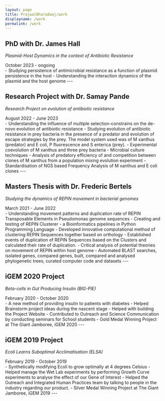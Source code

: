```yaml
---
layout: page
title: PrajwalBharadwaj/work
displayname: /work
permalink: /work
---
```


## PhD with Dr. James Hall
*Plasmid-Host Dynamics in the context of Antibiotic Resistance*
<div class='timeslot'>October 2023 - ongoing </div>
- Studying persistence of antimicrobial resistance as a function of plasmid persistence in the host
- Understanding the interaction dynamics of the plasmid and the host genome
---

## Research Project with Dr. Samay Pande
*Research Project on evolution of antibiotic resistance*
<div class='timeslot'>August 2022 - June 2023 </div>
- Understanding the influence of multiple selection-constrains on the de-novo evolution of antibiotic resistance
- Studying evolution of antibiotic resistance in prey bacteria in the presence of a predator and evolution of escape strategies by the prey. The model system used was of M xanthus (predator) and E coli, P fluorescence and S enterica (prey).
- Experimental coevolution of M xanthus and three prey bacteria - Microbial culture techniques
- Analysis of predatory efficiency of and competition between clones of M xanthus from a population mixing evolution experiment
- Standardisation of NGS based Frequency Analysis of M xanthus and E coli clones
---

## Masters Thesis with Dr. Frederic Bertels
*Studying the dynamics of REPIN movement in bacterial genomes*
<div class='timeslot'>March 2021 - June 2022 </div>
- Understanding movement patterns and duplication rate of REPIN Transposable Elements in Pseudomonas genome sequences
- Creating and testing of REPIN Clusterer - a Bioinformatics pipelines in Python Programming Language 
- Developed innovative computational method of clustering REPIN Sequences together based on orthology 
- Established events of duplication of REPIN Sequences based on the Clusters and calculated their rate of duplication. 
- Critical analysis of potential theories on movement of REPIN within host genome 
- Automated BLAST searches, isolated genes, compared genes, built, compared and analysed phylogenetic trees, curated computer code and datasets
---

## iGEM 2020 Project 
*Beta-cells in Gut Producing Insulin (BIG-PIE)*
<div class='timeslot'>February 2020 - October 2020 </div>
- A new method of providing insulin to patients with diabetes
- Helped Brainstorm project ideas during the nascent stage
- Helped with building the Project Website
- Contributed to Outreach and Science Communication by conducting seminars for School students
- Gold Medal Winning Project at The Giant Jamboree, iGEM 2020
---

## iGEM 2019 Project 
*Ecoli Learns Suboptimal Acclimatisation (ELSA)*
<div class='timeslot'>February 2019 - October 2019 </div>
- Synthetically modifying Ecoli to grow optimally at 4 degrees Celsius
- Helped manage the Wet Lab experiments by performing Growth Curve experiments to analyse the effect of our Gene of Interest
- Helped the Outreach and Integrated Human Practices team by talking to people in the industry regarding our product.
- Silver Medal Winning Project at The Giant Jamboree, iGEM 2019
---

